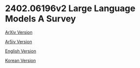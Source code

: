 # 2402.06196v2 Large Language Models A Survey

[ArXiv Version](https://arxiv.org/abs/2402.06196v2)

[Ar5iv Version](https://ar5iv.org/abs/2402.06196v2)

[English Version](https://raw.githack.com/kh-kim/arxiv-translator/master/papers/2402.06196v2/paper.en.html)

[Korean Version](https://raw.githack.com/kh-kim/arxiv-translator/master/papers/2402.06196v2/paper.ko.html)